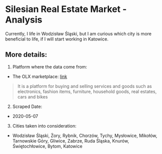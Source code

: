 # Silesian Real Estate Market - Analysis
Currently, I life in Wodzisław Śląski, but I am curious which city is more beneficial to life, if I will start working in Katowice. 

## More details:
1. Platform where the data come from:
* The OLX marketplace: [link](https://www.olx.pl/)
> It is a platform for buying and selling services and goods such as electronics, fashion items, furniture, household goods, real estates, cars and bikes

2. Scraped Date: 
* 2020-05-07

3. Cities taken into consideration:
* Wodzisław Śląski, Żory, Rybnik, Chorzów, Tychy, Mysłowice, Mikołów, Tarnowskie Góry, Gliwice, Zabrze, Ruda Śląska, Knurów, Świętochłowice, Bytom, Katowice
